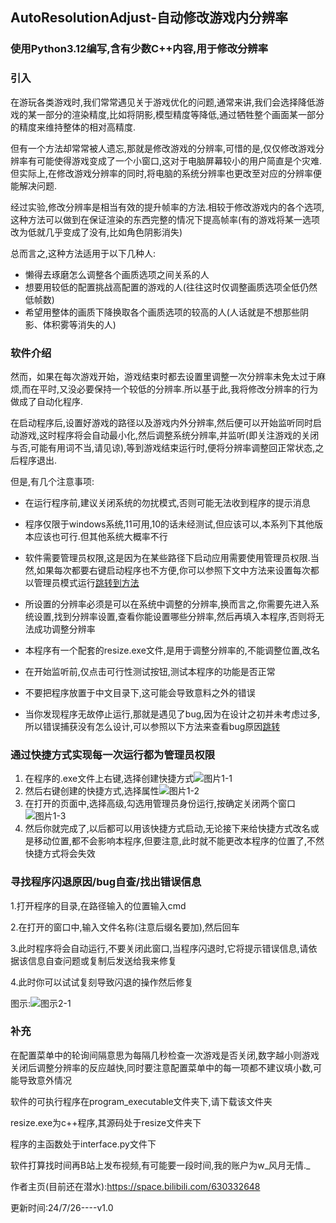 ## AutoResolutionAdjust-自动修改游戏内分辨率

### 使用Python3.12编写,含有少数C++内容,用于修改分辨率

### 引入

在游玩各类游戏时,我们常常遇见关于游戏优化的问题,通常来讲,我们会选择降低游戏的某一部分的渲染精度,比如将阴影,模型精度等降低,通过牺牲整个画面某一部分的精度来维持整体的相对高精度.

但有一个方法却常常被人遗忘,那就是修改游戏的分辨率,可惜的是,仅仅修改游戏分辨率有可能使得游戏变成了一个小窗口,这对于电脑屏幕较小的用户简直是个灾难.但实际上,在修改游戏分辨率的同时,将电脑的系统分辨率也更改至对应的分辨率便能解决问题.

经过实验,修改分辨率是相当有效的提升帧率的方法.相较于修改游戏内的各个选项,这种方法可以做到在保证渲染的东西完整的情况下提高帧率(有的游戏将某一选项改为低就几乎变成了没有,比如角色阴影消失)

总而言之,这种方法适用于以下几种人:

- 懒得去琢磨怎么调整各个画质选项之间关系的人
- 想要用较低的配置挑战高配置的游戏的人(往往这时仅调整画质选项全低仍然低帧数)
- 希望用整体的画质下降换取各个画质选项的较高的人(人话就是不想那些阴影、体积雾等消失的人)

### 软件介绍

然而，如果在每次游戏开始，游戏结束时都去设置里调整一次分辨率未免太过于麻烦,而在平时,又没必要保持一个较低的分辨率.所以基于此,我将修改分辨率的行为做成了自动化程序.

在启动程序后,设置好游戏的路径以及游戏内外分辨率,然后便可以开始监听同时启动游戏,这时程序将会自动最小化,然后调整系统分辨率,并监听(即关注游戏的关闭与否,可能有用词不当,请见谅),等到游戏结束运行时,便将分辨率调整回正常状态,之后程序退出.

但是,有几个注意事项:

- 在运行程序前,建议关闭系统的勿扰模式,否则可能无法收到程序的提示消息

- 程序仅限于windows系统,11可用,10的话未经测试,但应该可以,本系列下其他版本应该也可行.但其他系统大概率不行

- 软件需要管理员权限,这是因为在某些路径下启动应用需要使用管理员权限.当然,如果每次都要右键启动程序也不方便,你可以参照下文中方法来设置每次都以管理员模式运行[跳转到方法](#func-1)
- 所设置的分辨率必须是可以在系统中调整的分辨率,换而言之,你需要先进入系统设置,找到分辨率设置,查看你能设置哪些分辨率,然后再填入本程序,否则将无法成功调整分辨率
- 本程序有一个配套的resize.exe文件,是用于调整分辨率的,不能调整位置,改名
- 在开始监听前,仅点击可行性测试按钮,测试本程序的功能是否正常
- 不要把程序放置于中文目录下,这可能会导致意料之外的错误
- 当你发现程序无故停止运行,那就是遇见了bug,因为在设计之初并未考虑过多,所以错误捕获没有怎么设计,可以参照以下方法来查看bug原因[跳转](#func-2)

### <a name="func-1"></a>通过快捷方式实现每一次运行都为管理员权限

1. 在程序的.exe文件上右键,选择创建快捷方式![图片1-1](https://raw.githubusercontent.com/WFengYueWuQing/AutoResolutionAdjust/main/func-1-1.png)
2. 然后右键创建的快捷方式,选择属性![图片1-2](https://raw.githubusercontent.com/WFengYueWuQing/AutoResolutionAdjust/main/func-1-2.png)
3. 在打开的页面中,选择高级,勾选用管理员身份运行,按确定关闭两个窗口![图片1-3](https://raw.githubusercontent.com/WFengYueWuQing/AutoResolutionAdjust/main/func-1-3.png)
4. 然后你就完成了,以后都可以用该快捷方式启动,无论接下来给快捷方式改名或是移动位置,都不会影响本程序,但要注意,此时就不能更改本程序的位置了,不然快捷方式将会失效

### <a name="func-2"></a>寻找程序闪退原因/bug自查/找出错误信息

1.打开程序的目录,在路径输入的位置输入cmd

2.在打开的窗口中,输入文件名称(注意后缀名要加),然后回车

3.此时程序将会自动运行,不要关闭此窗口,当程序闪退时,它将提示错误信息,请依据该信息自查问题或复制后发送给我来修复

4.此时你可以试试复刻导致闪退的操作然后修复

图示:![图示2-1](https://raw.githubusercontent.com/WFengYueWuQing/AutoResolutionAdjust/main/func-2-1.png)

### 补充

在配置菜单中的轮询间隔意思为每隔几秒检查一次游戏是否关闭,数字越小则游戏关闭后调整分辨率的反应越快,同时要注意配置菜单中的每一项都不建议填小数,可能导致意外情况

软件的可执行程序在program_executable文件夹下,请下载该文件夹

resize.exe为c++程序,其源码处于resize文件夹下

程序的主函数处于interface.py文件下

软件打算找时间再B站上发布视频,有可能要一段时间,我的账户为w_风月无情._

作者主页(目前还在潜水):https://space.bilibili.com/630332648

更新时间:24/7/26----v1.0
